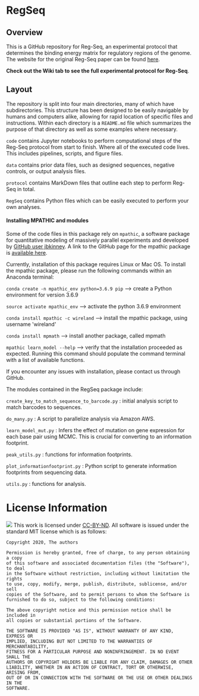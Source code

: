 # RegSeq

## Overview
This is a GitHub repository for Reg-Seq, an experimental protocol that determines the binding energy matrix for regulatory regions of the genome. The website for the original Reg-Seq paper can be found [here](https://www.rpgroup.caltech.edu/RNAseq_SortSeq/).

**Check out the Wiki tab to see the full experimental protocol for Reg-Seq**.

## Layout
The repository is split into four main directories, many of which have
subdirectories. This structure has been designed to be easily navigable by
humans and computers alike, allowing for rapid location of specific files and
instructions. Within each directory is a `README.md` file which summarizes the
purpose of that directory as well as some examples where necessary. 

`code` contains Jupyter notebooks to perform computational steps of the Reg-Seq protocol from start to finish. Where all of the executed code lives. This includes pipelines, scripts, and
figure files.

`data` contains prior data files, such as designed sequences, negative controls, or output analysis files.

`protocol` contains MarkDown files that outline each step to perform Reg-Seq in total.

`RegSeq` contains Python files which can be easily executed to perform your own analyses.

#### **Installing MPATHIC and modules**
Some of the code files in this package rely on `mpathic`, a software package for quantitative modeling of massively parallel experiments and developed by [GitHub user jbkinney](https://github.com/jbkinney). A link to the GitHub page for the mpathic package is [available here](https://github.com/jbkinney/mpathic).

Currently, installation of this package requires Linux or Mac OS. To install the mpathic package, please run the following commands within an Anaconda terminal:

`conda create -n mpathic_env python=3.6.9 pip` --> create a Python environment for version 3.6.9

`source activate mpathic_env` --> activate the python 3.6.9 environment

`conda install mpathic -c wireland` --> install the mpathic package, using username 'wireland'

`conda install mpmath` --> install another package, called mpmath

`mpathic learn_model --help` --> verify that the installation proceeded as expected. Running this command should populate the command terminal with a list of available functions.

If you encounter any issues with installation, please contact us through GitHub.

The modules contained in the RegSeq package include:

`create_key_to_match_sequence_to_barcode.py` : initial analysis script to match barcodes to sequences.

`do_many.py` : A script to parallelize analysis via Amazon AWS.

`learn_model_mut.py` :  Infers the effect of mutation on gene expression for each base pair using MCMC. This is crucial for converting to an information footprint.

`peak_utils.py` : functions for information footprints.

`plot_informationfootprint.py` : Python script to generate information footprints from sequencing data.

`utils.py` : functions for analysis.

# License Information
<img src="https://licensebuttons.net/l/by-nd/3.0/88x31.png"> This work is
licensed under [CC-BY-ND](https://creativecommons.org/licenses/by-nd/4.0/). All
software is issued under the standard MIT license which is as follows:

```
Copyright 2020, The authors

Permission is hereby granted, free of charge, to any person obtaining a copy
of this software and associated documentation files (the "Software"), to deal
in the Software without restriction, including without limitation the rights
to use, copy, modify, merge, publish, distribute, sublicense, and/or sell
copies of the Software, and to permit persons to whom the Software is
furnished to do so, subject to the following conditions:

The above copyright notice and this permission notice shall be included in
all copies or substantial portions of the Software.

THE SOFTWARE IS PROVIDED "AS IS", WITHOUT WARRANTY OF ANY KIND, EXPRESS OR
IMPLIED, INCLUDING BUT NOT LIMITED TO THE WARRANTIES OF MERCHANTABILITY,
FITNESS FOR A PARTICULAR PURPOSE AND NONINFRINGEMENT. IN NO EVENT SHALL THE
AUTHORS OR COPYRIGHT HOLDERS BE LIABLE FOR ANY CLAIM, DAMAGES OR OTHER
LIABILITY, WHETHER IN AN ACTION OF CONTRACT, TORT OR OTHERWISE, ARISING FROM,
OUT OF OR IN CONNECTION WITH THE SOFTWARE OR THE USE OR OTHER DEALINGS IN THE
SOFTWARE.
```
